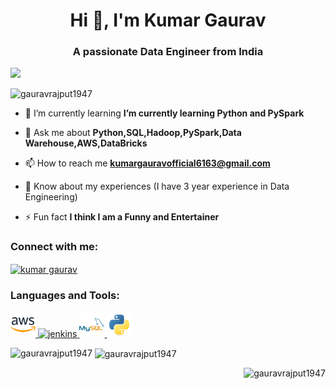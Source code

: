<h1 align="center">Hi 👋, I'm Kumar Gaurav</h1>
<h3 align="center">A passionate Data Engineer from India</h3>
<img align ="Left alt="coding" width="400" src="https://user-images.githubusercontent.com/55389276/140866485-8fb1c876-9a8f-4d6a-98dc-08c4981eaf70.gif">

<p align="left"> <img src="https://komarev.com/ghpvc/?username=gauravrajput1947&label=Profile%20views&color=0e75b6&style=flat" alt="gauravrajput1947" /> </p>

- 🌱 I’m currently learning **I’m currently learning Python and PySpark**

- 💬 Ask me about **Python,SQL,Hadoop,PySpark,Data Warehouse,AWS,DataBricks**

- 📫 How to reach me **kumargauravofficial6163@gmail.com**

- 📄 Know about my experiences (I have 3 year experience in Data Engineering)

- ⚡ Fun fact **I think I am a Funny and Entertainer**

<h3 align="left">Connect with me:</h3>
<p align="left">
<a href="https://linkedin.com/in/kumar gaurav" target="blank"><img align="center" src="https://raw.githubusercontent.com/rahuldkjain/github-profile-readme-generator/master/src/images/icons/Social/linked-in-alt.svg" alt="kumar gaurav" height="30" width="40" /></a>
</p>

<h3 align="left">Languages and Tools:</h3>
<p align="left"> <a href="https://aws.amazon.com" target="_blank" rel="noreferrer"> <img src="https://raw.githubusercontent.com/devicons/devicon/master/icons/amazonwebservices/amazonwebservices-original-wordmark.svg" alt="aws" width="40" height="40"/> </a> <a href="https://www.jenkins.io" target="_blank" rel="noreferrer"> <img src="https://www.vectorlogo.zone/logos/jenkins/jenkins-icon.svg" alt="jenkins" width="40" height="40"/> </a> <a href="https://www.mysql.com/" target="_blank" rel="noreferrer"> <img src="https://raw.githubusercontent.com/devicons/devicon/master/icons/mysql/mysql-original-wordmark.svg" alt="mysql" width="40" height="40"/> </a> <a href="https://www.python.org" target="_blank" rel="noreferrer"> <img src="https://raw.githubusercontent.com/devicons/devicon/master/icons/python/python-original.svg" alt="python" width="40" height="40"/> </a> </p>

<p><img align="left" src="https://github-readme-stats.vercel.app/api/top-langs?username=gauravrajput1947&show_icons=true&locale=en&layout=compact" alt="gauravrajput1947" /></p>

<p>&nbsp;<img align="center" src="https://github-readme-stats.vercel.app/api?username=gauravrajput1947&show_icons=true&locale=en" alt="gauravrajput1947" /></p>

<p><img align="Right" src="https://github-readme-streak-stats.herokuapp.com/?user=gauravrajput1947&" alt="gauravrajput1947" /></p>
 

